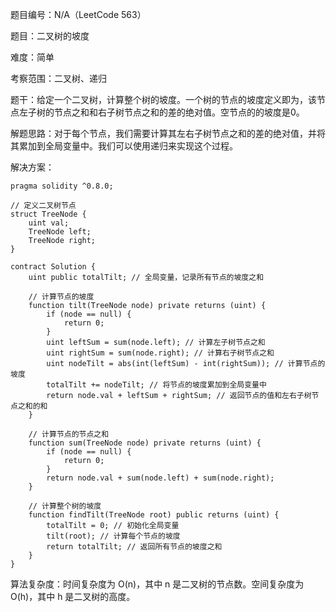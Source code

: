 题目编号：N/A（LeetCode 563）

题目：二叉树的坡度

难度：简单

考察范围：二叉树、递归

题干：给定一个二叉树，计算整个树的坡度。一个树的节点的坡度定义即为，该节点左子树的节点之和和右子树节点之和的差的绝对值。空节点的的坡度是0。

解题思路：对于每个节点，我们需要计算其左右子树节点之和的差的绝对值，并将其累加到全局变量中。我们可以使用递归来实现这个过程。

解决方案：

```
pragma solidity ^0.8.0;

// 定义二叉树节点
struct TreeNode {
    uint val;
    TreeNode left;
    TreeNode right;
}

contract Solution {
    uint public totalTilt; // 全局变量，记录所有节点的坡度之和

    // 计算节点的坡度
    function tilt(TreeNode node) private returns (uint) {
        if (node == null) {
            return 0;
        }
        uint leftSum = sum(node.left); // 计算左子树节点之和
        uint rightSum = sum(node.right); // 计算右子树节点之和
        uint nodeTilt = abs(int(leftSum) - int(rightSum)); // 计算节点的坡度
        totalTilt += nodeTilt; // 将节点的坡度累加到全局变量中
        return node.val + leftSum + rightSum; // 返回节点的值和左右子树节点之和的和
    }

    // 计算节点的节点之和
    function sum(TreeNode node) private returns (uint) {
        if (node == null) {
            return 0;
        }
        return node.val + sum(node.left) + sum(node.right);
    }

    // 计算整个树的坡度
    function findTilt(TreeNode root) public returns (uint) {
        totalTilt = 0; // 初始化全局变量
        tilt(root); // 计算每个节点的坡度
        return totalTilt; // 返回所有节点的坡度之和
    }
}
```

算法复杂度：时间复杂度为 O(n)，其中 n 是二叉树的节点数。空间复杂度为 O(h)，其中 h 是二叉树的高度。